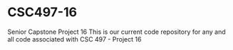 # CSC497-16
Senior Capstone Project 16
This is our current code repository for any and all code associated with CSC 497 - Project 16
